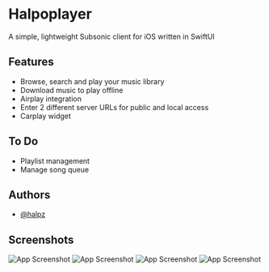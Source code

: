
# Halpoplayer 

A simple, lightweight Subsonic client for iOS written in SwiftUI

## Features

- Browse, search and play your music library
- Download music to play offline
- Airplay integration
- Enter 2 different server URLs for public and local access
- Carplay widget

## To Do

- Playlist management
- Manage song queue

## Authors

- [@halpz](https://www.github.com/halpz)


## Screenshots

![App Screenshot](https://i.imgur.com/LGndPj5h.png)
![App Screenshot](https://i.imgur.com/rGvvu4sh.png)
![App Screenshot](https://i.imgur.com/PMjb3auh.png)
![App Screenshot](https://i.imgur.com/0qJvGnsh.png)

